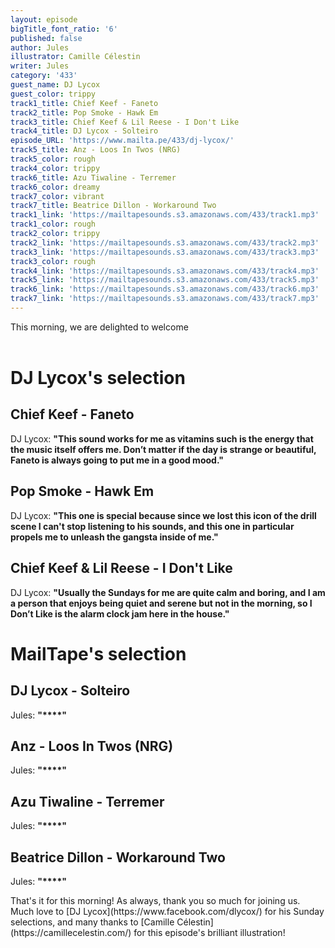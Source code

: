 ```yaml
---
layout: episode
bigTitle_font_ratio: '6'
published: false
author: Jules
illustrator: Camille Célestin
writer: Jules
category: '433'
guest_name: DJ Lycox
guest_color: trippy
track1_title: Chief Keef - Faneto
track2_title: Pop Smoke - Hawk Em
track3_title: Chief Keef & Lil Reese - I Don't Like
track4_title: DJ Lycox - Solteiro
episode_URL: 'https://www.mailta.pe/433/dj-lycox/'
track5_title: Anz - Loos In Twos (NRG)
track5_color: rough
track4_color: trippy
track6_title: Azu Tiwaline - Terremer
track6_color: dreamy
track7_color: vibrant
track7_title: Beatrice Dillon - Workaround Two
track1_link: 'https://mailtapesounds.s3.amazonaws.com/433/track1.mp3'
track1_color: rough
track2_color: trippy
track2_link: 'https://mailtapesounds.s3.amazonaws.com/433/track2.mp3'
track3_link: 'https://mailtapesounds.s3.amazonaws.com/433/track3.mp3'
track3_color: rough
track4_link: 'https://mailtapesounds.s3.amazonaws.com/433/track4.mp3'
track5_link: 'https://mailtapesounds.s3.amazonaws.com/433/track5.mp3'
track6_link: 'https://mailtapesounds.s3.amazonaws.com/433/track6.mp3'
track7_link: 'https://mailtapesounds.s3.amazonaws.com/433/track7.mp3'
---
```

<p id="introduction"> This morning, we are delighted to welcome 
<br><br>

</p>


# DJ Lycox's selection

## Chief Keef - Faneto
DJ Lycox: **"**This sound works for me as vitamins such is the energy that the music itself offers me. Don’t matter if the day is strange or beautiful, Faneto is always going to put me in a good mood.**"**

## Pop Smoke - Hawk Em
DJ Lycox: **"**This one is special because since we lost this icon of the drill scene I can't stop listening to his sounds, and this one in particular propels me to unleash the gangsta inside of me.**"**

## Chief Keef & Lil Reese - I Don't Like
DJ Lycox: **"**Usually the Sundays for me are quite calm and boring, and I am a person that enjoys being quiet and serene but not in the morning, so I Don’t Like is the alarm clock jam here in the house.**"**


# MailTape's selection

## DJ Lycox - Solteiro
Jules: **"****"**

## Anz - Loos In Twos (NRG)
Jules: **"****"**

## Azu Tiwaline - Terremer
Jules: **"****"**

## Beatrice Dillon - Workaround Two
Jules: **"****"**


<p id="outroduction">That's it for this morning! As always, thank you so much for joining us. Much love to [DJ Lycox](https://www.facebook.com/dlycox/) for his Sunday selections, and many thanks to [Camille Célestin](https://camillecelestin.com/) for this episode's brilliant illustration!</p>
